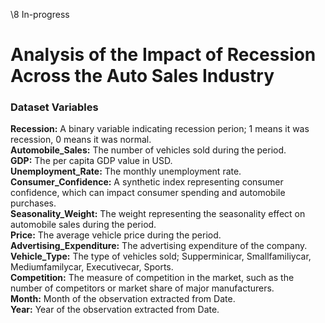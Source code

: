 \8 In-progress

# Analysis of the Impact of Recession Across the Auto Sales Industry

### Dataset Variables     

**Recession:** A binary variable indicating recession perion; 1 means it was recession, 0 means it was normal.   
**Automobile_Sales:** The number of vehicles sold during the period.   
**GDP:** The per capita GDP value in USD.   
**Unemployment_Rate:** The monthly unemployment rate.   
**Consumer_Confidence:** A synthetic index representing consumer confidence, which can impact consumer spending and automobile purchases.   
**Seasonality_Weight:** The weight representing the seasonality effect on automobile sales during the period.   
**Price:** The average vehicle price during the period.   
**Advertising_Expenditure:** The advertising expenditure of the company.   
**Vehicle_Type:** The type of vehicles sold; Supperminicar, Smallfamiliycar, Mediumfamilycar, Executivecar, Sports.   
**Competition:** The measure of competition in the market, such as the number of competitors or market share of major manufacturers.   
**Month:** Month of the observation extracted from Date.   
**Year:** Year of the observation extracted from Date.   
